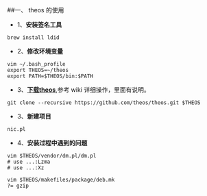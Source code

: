 ##一、 theos 的使用

- 1、**安装签名工具**
```
brew install ldid
```


- 2、**修改环境变量**
```
vim ~/.bash_profile
export THEOS=~/theos
export PATH=$THEOS/bin:$PATH
```

- 3、**[下载theos](https://github.com/theos/theos/wiki)**,参考 wiki 详细操作，里面有说明。
```
git clone --recursive https://github.com/theos/theos.git $THEOS
```


- 3、**新建项目**
```
nic.pl
```



- 4、**安装过程中遇到的问题**
```
vim $THEOS/vendor/dm.pl/dm.pl
# use ...:Lzma
# use ...:Xz

vim $THEOS/makefiles/package/deb.mk
?= gzip
```


